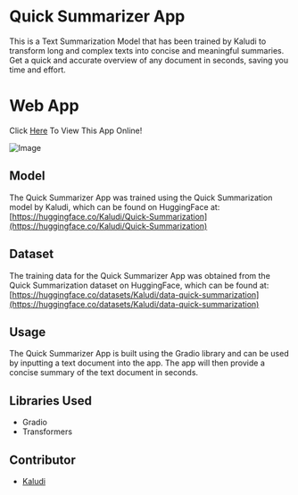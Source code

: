 
# Quick Summarizer App

This is a Text Summarization Model that has been trained by Kaludi to transform long and complex texts into concise and meaningful summaries. Get a quick and accurate overview of any document in seconds, saving you time and effort.

# Web App
Click [Here](https://huggingface.co/spaces/Kaludi/Quick-Summarizer_App) To View This App Online!

![Image](edit)

## Model

The Quick Summarizer App was trained using the Quick Summarization model by Kaludi, which can be found on HuggingFace at: [https://huggingface.co/Kaludi/Quick-Summarization](https://huggingface.co/Kaludi/Quick-Summarization)

## Dataset

The training data for the Quick Summarizer App was obtained from the Quick Summarization dataset on HuggingFace, which can be found at: [https://huggingface.co/datasets/Kaludi/data-quick-summarization](https://huggingface.co/datasets/Kaludi/data-quick-summarization)

## Usage

The Quick Summarizer App is built using the Gradio library and can be used by inputting a text document into the app. The app will then provide a concise summary of the text document in seconds.

## Libraries Used

-   Gradio
-   Transformers

## Contributor

-   [Kaludi](https://github.com/Kaludii)
